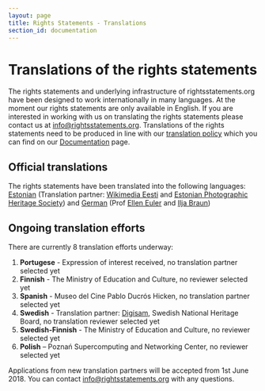 ```yaml
---
layout: page
title: Rights Statements - Translations
section_id: documentation
---
```


# Translations of the rights statements

The rights statements and underlying infrastructure of rightsstatements.org have been designed to work internationally in many languages. At the moment our rights statements are only available in English. If you are interested in working with us on translating the rights statements please contact us at [info@rightsstatements.org](mailto:info@rightsstatements.org). Translations of the rights statements need to be produced in line with our [translation policy](/en/documentation/translation-policy/) which you can find on our [Documentation](/en/documentation/) page.

<div class="box">

## Official translations
  
The rights statements have been translated into the following languages: [Estonian](http://rightsstatements.org/page/1.0/?language=ee) (Translation partner: [Wikimedia Eesti](https://ee.wikimedia.org/wiki/Esileht) and [Estonian Photographic Heritage Society](http://fotoparand.org.ee/wp/eng/)) and [German](http://rightsstatements.org/page/1.0/?language=de) (Prof [Ellen Euler](https://www.fh-potsdam.de/studieren/fachbereiche/informationswissenschaften/personen/lehrende/detailansicht/person-action/ellen-euler/show/Person/) and [Ilja Braun](http://iljabraun.de/))

## Ongoing translation efforts

There are currently 8 translation efforts underway:

1. **Portugese** -  Expression of interest received, no translation partner selected yet
2. **Finnish** - The Ministry of Education and Culture, no reviewer selected yet
3. **Spanish** - Museo del Cine Pablo Ducrós Hicken, no translation partner selected yet
4. **Swedish** - Translation partner: [Digisam](http://www.digisam.se/?lang=en), Swedish National Heritage Board, no translation reviewer selected yet
5. **Swedish-Finnish** - The Ministry of Education and Culture, no reviewer selected yet
6. **Polish** – Poznań Supercomputing and Networking Center, no reviewer selected yet 

Applications from new translation partners will be accepted from 1st June 2018.  You can contact [info@rightsstatements.org](mailto:info@rightsstatements.org) with any questions. 
</div>
